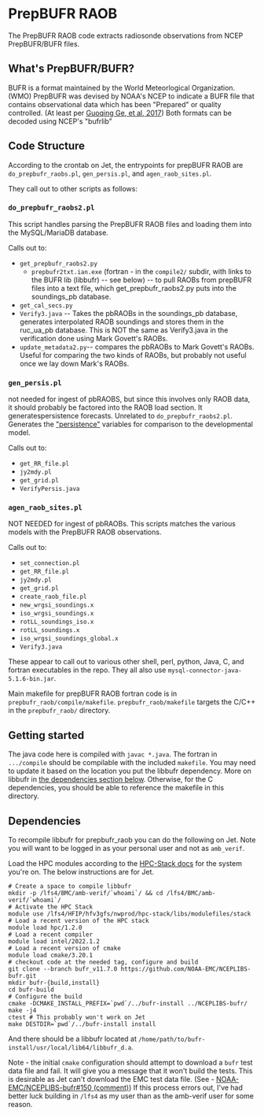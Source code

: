 # PrepBUFR RAOB

The PrepBUFR RAOB code extracts radiosonde observations from NCEP PrepBUFR/BUFR files.

## What's PrepBUFR/BUFR?

BUFR is a format maintained by the World Meteorlogical Organization. (WMO) PrepBUFR was devised by NOAA's NCEP to indicate a BUFR file that contains observational data which has been "Prepared" or quality controlled. (At least per [Guoqing Ge, et al, 2017](https://dtcenter.ucar.edu/com-GSI/users/docs/presentations/2017_tutorial/D2-L09_GSI_Fundamentals5_BUFR_Ge.pdf)) Both formats can be decoded using NCEP's "bufrlib"

## Code Structure

According to the crontab on Jet, the entrypoints for prepBUFR RAOB are `do_prepbufr_raobs.pl`, `gen_persis.pl`, and `agen_raob_sites.pl`.

They call out to other scripts as follows:

### `do_prepbufr_raobs2.pl`

This script handles parsing the PrepBUFR RAOB files and loading them into the MySQL/MariaDB database.

Calls out to:

* `get_prepbufr_raobs2.py`
  * `prepbufr2txt.ian.exe` (fortran - in the `compile2/` subdir, with links to the BUFR lib (libbufr) -- see below) -- to pull RAOBs from prepBUFR files into a text file, which get_prepbufr_raobs2.py puts into the soundings_pb database.
* `get_cal_secs.py`
* `Verify3.java` -- Takes the pbRAOBs in the soundings_pb database, generates interpolated RAOB soundings and stores them in the ruc_ua_pb database. This is NOT the same as Verify3.java in the verification done using Mark Govett's RAOBs.
* `update_metadata2.py`-- compares the pbRAOBs to Mark Govett's RAOBs. Useful for comparing the two kinds of RAOBs, but probably not useful once we lay down Mark's RAOBs.

### `gen_persis.pl`

not needed for ingest of pbRAOBS, but since this involves only RAOB data, it should probably be factored into the RAOB load section. It generatespersistence forecasts. Unrelated to `do_prepbufr_raobs2.pl`. Generates the ["persistence"](https://forecast.weather.gov/glossary.php?word=persistence%20forecast) variables for comparison to the developmental model.

Calls out to:

* `get_RR_file.pl`
* `jy2mdy.pl`
* `get_grid.pl`
* `VerifyPersis.java`

### `agen_raob_sites.pl`

NOT NEEDED for ingest of pbRAOBs. This scripts matches the various models with the PrepBUFR RAOB observations.

Calls out to:

* `set_connection.pl`
* `get_RR_file.pl`
* `jy2mdy.pl`
* `get_grid.pl`
* `create_raob_file.pl`
* `new_wrgsi_soundings.x`
* `iso_wrgsi_soundings.x`
* `rotLL_soundings_iso.x`
* `rotLL_soundings.x`
* `iso_wrgsi_soundings_global.x`
* `Verify3.java`

These appear to call out to various other shell, perl, python, Java, C, and fortran executables in the repo. They all also use `mysql-connector-java-5.1.6-bin.jar`.

Main makefile for prepBUFR RAOB fortran code is in `prepbufr_raob/compile/makefile`. `prepbufr_raob/makefile` targets the C/C++ in the `prepbufr_raob/` directory.

## Getting started

The java code here is compiled with `javac *.java`. The fortran in `.../compile` should be compilable with the included `makefile`. You may need to update it based on the location you put the libbufr dependency. More on libbufr in [the dependencies section below](#dependencies). Otherwise, for the C dependencies, you should be able to reference the makefile in this directory.

## Dependencies

To recompile libbufr for prepbufr_raob you can do the following on Jet. Note you will want to be logged in as your personal user and not as `amb_verif`.

Load the HPC modules according to the [HPC-Stack docs](https://github.com/NOAA-EMC/hpc-stack/wiki/Official-Installations) for the system you're on. The below instructions are for Jet.

```console
# Create a space to compile libbufr
mkdir -p /lfs4/BMC/amb-verif/`whoami`/ && cd /lfs4/BMC/amb-verif/`whoami`/
# Activate the HPC Stack
module use /lfs4/HFIP/hfv3gfs/nwprod/hpc-stack/libs/modulefiles/stack
# Load a recent version of the HPC stack
module load hpc/1.2.0
# Load a recent compiler
module load intel/2022.1.2
# Load a recent version of cmake
module load cmake/3.20.1
# checkout code at the needed tag, configure and build
git clone --branch bufr_v11.7.0 https://github.com/NOAA-EMC/NCEPLIBS-bufr.git
mkdir bufr-{build,install}
cd bufr-build
# Configure the build
cmake -DCMAKE_INSTALL_PREFIX=`pwd`/../bufr-install ../NCEPLIBS-bufr/
make -j4
ctest # This probably won't work on Jet
make DESTDIR=`pwd`/../bufr-install install
```

And there should be a libbufr located at `/home/path/to/bufr-install/usr/local/lib64/libbufr_d.a`.

Note - the initial `cmake` configuration should attempt to download a `bufr` test data file and fail. It will give you a message that it won't build the tests. This is desirable as Jet can't download the EMC test data file. (See - [NOAA-EMC/NCEPLIBS-bufr#150 (comment)](https://github.com/NOAA-EMC/NCEPLIBS-bufr/issues/150#issuecomment-900458971)) If this process errors out, I've had better luck building in `/lfs4` as my user than as the amb-verif user for some reason.
